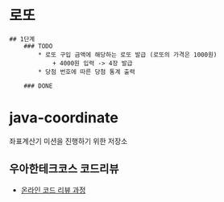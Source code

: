 # 로또
    ## 1단계
        ### TODO
            * 로또 구입 금액에 해당하는 로또 발급 (로또의 가격은 1000원)
                + 4000원 입력 -> 4장 발급
            * 당첨 번호에 따른 당첨 통계 출력

        ### DONE



# java-coordinate
좌표계산기 미션을 진행하기 위한 저장소

## 우아한테크코스 코드리뷰
* [온라인 코드 리뷰 과정](https://github.com/woowacourse/woowacourse-docs/blob/master/maincourse/README.md)
